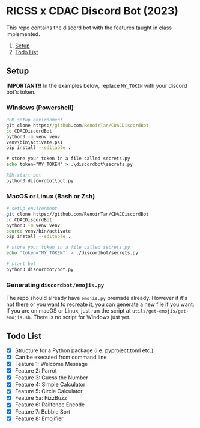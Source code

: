# RICSS x CDAC Discord Bot (2023)

This repo contains the discord bot with the features taught in class
implemented.

1. [Setup](#setup)
2. [Todo List](#todo-list)

## Setup

**IMPORTANT!!**
In the examples below, replace `MY_TOKEN` with your discord bot's token.

### Windows (Powershell)

```bat
REM setup environment
git clone https://github.com/RenoirTan/CDACDiscordBot
cd CDACDiscordBot
python3 -m venv venv
venv\bin\Activate.ps1
pip install --editable .

# store your token in a file called secrets.py
echo token="MY_TOKEN" > .\discordbot\secrets.py

REM start bot
python3 discordbot\bot.py
```

### MacOS or Linux (Bash or Zsh)

```sh
# setup environment
git clone https://github.com/RenoirTan/CDACDiscordBot
cd CDACDiscordBot
python3 -m venv venv
source venv/bin/activate
pip install --editable .

# store your token in a file called secrets.py
echo 'token="MY_TOKEN"' > ./discordbot/secrets.py

# start bot
python3 discordbot/bot.py
```

### Generating `discordbot/emojis.py`

The repo should already have `emojis.py` premade already. However if it's not there or you want to recreate it, you can generate a new file if you want. If you are on macOS or Linux, just run the script at `utils/get-emojis/get-emojis.sh`. There is no script for Windows just yet.

## Todo List

- [x] Structure for a Python package (i.e. pyproject.toml etc.)
- [x] Can be executed from command line
- [x] Feature 1: Welcome Message
- [x] Feature 2: Parrot
- [x] Feature 3: Guess the Number
- [x] Feature 4: Simple Calculator
- [x] Feature 5: Circle Calculator
- [x] Feature 5a: FizzBuzz
- [x] Feature 6: Railfence Encode
- [x] Feature 7: Bubble Sort
- [x] Feature 8: Emojifier